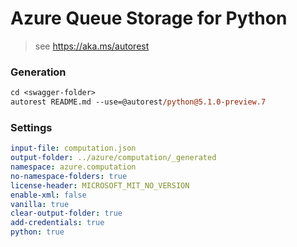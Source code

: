 # Azure Queue Storage for Python

> see https://aka.ms/autorest


### Generation
```ps
cd <swagger-folder>
autorest README.md --use=@autorest/python@5.1.0-preview.7
```

### Settings
```yaml
input-file: computation.json
output-folder: ../azure/computation/_generated
namespace: azure.computation
no-namespace-folders: true
license-header: MICROSOFT_MIT_NO_VERSION
enable-xml: false
vanilla: true
clear-output-folder: true
add-credentials: true
python: true
```
